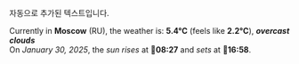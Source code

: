
자동으로 추가된 텍스트입니다.

<!--START_SECTION:weather:moscow-->
Currently in **Moscow** (RU), the weather is: **5.4°C** (feels like **2.2°C**), ***overcast clouds***<br/>
On *January 30, 2025*, the *sun rises* at 🌅**08:27** and *sets* at 🌇**16:58**.
<!--END_SECTION:weather-->
